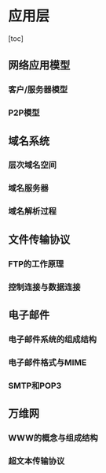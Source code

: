 # 应用层

[toc]

## 网络应用模型

### 客户/服务器模型

### P2P模型

## 域名系统

### 层次域名空间

### 域名服务器

### 域名解析过程

## 文件传输协议

### FTP的工作原理

### 控制连接与数据连接

## 电子邮件

### 电子邮件系统的组成结构

### 电子邮件格式与MIME

### SMTP和POP3

## 万维网

### WWW的概念与组成结构

### 超文本传输协议

### 